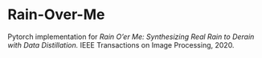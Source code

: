 # Rain-Over-Me
Pytorch implementation for *Rain O’er Me: Synthesizing Real Rain to Derain with Data Distillation.*
IEEE Transactions on Image Processing, 2020.
